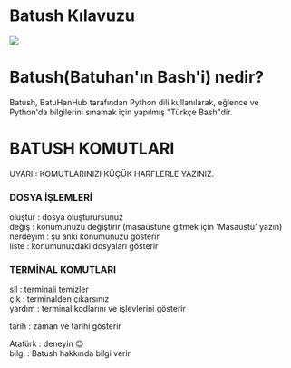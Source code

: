 # Batush Kılavuzu
![](https://miro.medium.com/max/1400/1*xjraSVbFOl1b5346bPGoIw.png)
# Batush(Batuhan'ın Bash'i) nedir?
Batush, BatuHanHub tarafından Python dili kullanılarak, eğlence ve Python'da bilgilerini sınamak için yapılmış "Türkçe Bash"dir. 

# BATUSH KOMUTLARI

UYARI!: KOMUTLARINIZI KÜÇÜK HARFLERLE YAZINIZ. </br>

### DOSYA İŞLEMLERİ
oluştur : dosya oluşturursunuz </br>
değiş : konumunuzu değiştirir (masaüstüne gitmek için 'Masaüstü' yazın) </br>
nerdeyim : şu anki konumunuzu gösterir </br>
liste : konumunuzdaki dosyaları gösterir </br>

### TERMİNAL KOMUTLARI
sil : terminali temizler</br>
çık : terminalden çıkarsınız</br>
yardım : terminal kodlarını ve işlevlerini gösterir</br>

tarih : zaman ve tarihi gösterir</br>

Atatürk : deneyin :blush:</br>
bilgi : Batush hakkında bilgi verir</br>
